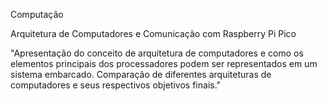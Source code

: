 Computação	

Arquitetura de Computadores e Comunicação com Raspberry Pi Pico	

"Apresentação do conceito de arquitetura de computadores e como os elementos principais dos processadores podem ser representados em um sistema embarcado.
Comparação de diferentes arquiteturas de computadores e seus respectivos objetivos finais."
